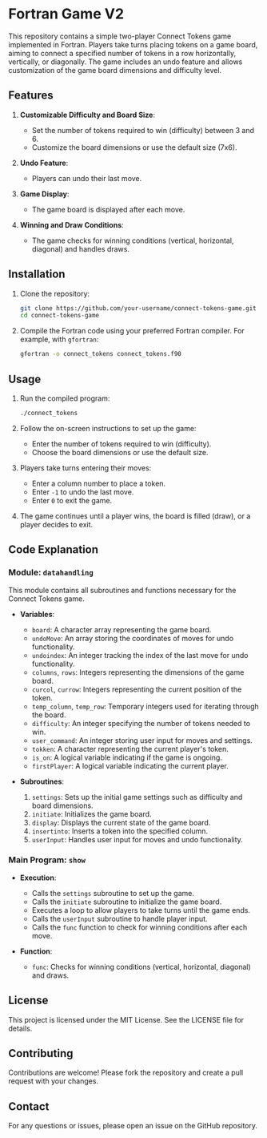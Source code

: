 # Fortran Game V2

This repository contains a simple two-player Connect Tokens game implemented in Fortran. Players take turns placing tokens on a game board, aiming to connect a specified number of tokens in a row horizontally, vertically, or diagonally. The game includes an undo feature and allows customization of the game board dimensions and difficulty level.

## Features

1. **Customizable Difficulty and Board Size**:
   - Set the number of tokens required to win (difficulty) between 3 and 6.
   - Customize the board dimensions or use the default size (7x6).

2. **Undo Feature**:
   - Players can undo their last move.

3. **Game Display**:
   - The game board is displayed after each move.

4. **Winning and Draw Conditions**:
   - The game checks for winning conditions (vertical, horizontal, diagonal) and handles draws.

## Installation

1. Clone the repository:

    ```sh
    git clone https://github.com/your-username/connect-tokens-game.git
    cd connect-tokens-game
    ```

2. Compile the Fortran code using your preferred Fortran compiler. For example, with `gfortran`:

    ```sh
    gfortran -o connect_tokens connect_tokens.f90
    ```

## Usage

1. Run the compiled program:

    ```sh
    ./connect_tokens
    ```

2. Follow the on-screen instructions to set up the game:
    - Enter the number of tokens required to win (difficulty).
    - Choose the board dimensions or use the default size.

3. Players take turns entering their moves:
    - Enter a column number to place a token.
    - Enter `-1` to undo the last move.
    - Enter `0` to exit the game.

4. The game continues until a player wins, the board is filled (draw), or a player decides to exit.

## Code Explanation

### Module: `datahandling`

This module contains all subroutines and functions necessary for the Connect Tokens game.

- **Variables**:
  - `board`: A character array representing the game board.
  - `undoMove`: An array storing the coordinates of moves for undo functionality.
  - `undoindex`: An integer tracking the index of the last move for undo functionality.
  - `columns`, `rows`: Integers representing the dimensions of the game board.
  - `curcol`, `currow`: Integers representing the current position of the token.
  - `temp_column`, `temp_row`: Temporary integers used for iterating through the board.
  - `difficulty`: An integer specifying the number of tokens needed to win.
  - `user_command`: An integer storing user input for moves and settings.
  - `tokken`: A character representing the current player's token.
  - `is_on`: A logical variable indicating if the game is ongoing.
  - `firstPlayer`: A logical variable indicating the current player.

- **Subroutines**:
  1. `settings`: Sets up the initial game settings such as difficulty and board dimensions.
  2. `initiate`: Initializes the game board.
  3. `display`: Displays the current state of the game board.
  4. `insertinto`: Inserts a token into the specified column.
  5. `userInput`: Handles user input for moves and undo functionality.

### Main Program: `show`

- **Execution**:
  - Calls the `settings` subroutine to set up the game.
  - Calls the `initiate` subroutine to initialize the game board.
  - Executes a loop to allow players to take turns until the game ends.
  - Calls the `userInput` subroutine to handle player input.
  - Calls the `func` function to check for winning conditions after each move.

- **Function**:
  - `func`: Checks for winning conditions (vertical, horizontal, diagonal) and draws.

## License

This project is licensed under the MIT License. See the LICENSE file for details.

## Contributing

Contributions are welcome! Please fork the repository and create a pull request with your changes.

## Contact

For any questions or issues, please open an issue on the GitHub repository.


